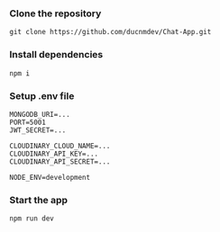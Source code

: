 ### Clone the repository

```shell
git clone https://github.com/ducnmdev/Chat-App.git
```

### Install dependencies

```shell
npm i
```

### Setup .env file

```shell
MONGODB_URI=...
PORT=5001
JWT_SECRET=...

CLOUDINARY_CLOUD_NAME=...
CLOUDINARY_API_KEY=...
CLOUDINARY_API_SECRET=...

NODE_ENV=development
```

### Start the app

```shell
npm run dev
```
